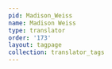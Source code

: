 ```yaml
---
pid: Madison_Weiss
name: Madison Weiss
type: translator
order: '173'
layout: tagpage
collection: translator_tags
---
```

